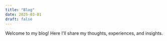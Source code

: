 ```yaml
---
title: "Blog"
date: 2025-03-01
draft: false
---
```


Welcome to my blog! Here I'll share my thoughts, experiences, and insights.
